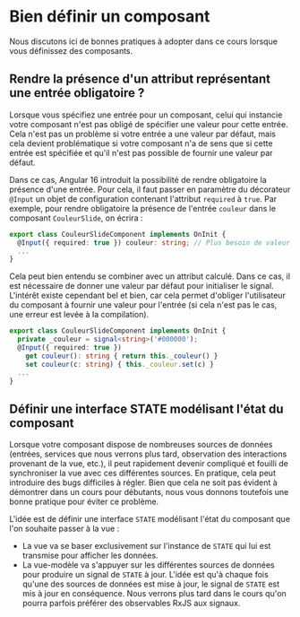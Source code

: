 # Bien définir un composant

Nous discutons ici de bonnes pratiques à adopter dans ce cours lorsque vous définissez des composants.

## Rendre la présence d'un attribut représentant une entrée obligatoire ?

Lorsque vous spécifiez une entrée pour un composant, celui qui instancie votre composant n'est pas obligé de spécifier une valeur pour cette entrée. Cela n'est pas un problème si votre entrée a une valeur par défaut, mais cela devient problématique si votre composant n'a de sens que si cette entrée est spécifiée et qu'il n'est pas possible de fournir une valeur par défaut.

Dans ce cas, Angular 16 introduit la possibilité de rendre obligatoire la présence d'une entrée. Pour cela, il faut passer en paramètre du décorateur `@Input` un objet de configuration contenant l'attribut `required` à `true`. Par exemple, pour rendre obligatoire la présence de l'entrée `couleur` dans le composant `CouleurSlide`, on écrira :

```typescript
export class CouleurSlideComponent implements OnInit {
  @Input({ required: true }) couleur: string; // Plus besoin de valeur par défaut
  ...
}
```

Cela peut bien entendu se combiner avec un attribut calculé. Dans ce cas, il est nécessaire de donner une valeur par défaut pour initialiser le signal. L'intérêt existe cependant bel et bien, car cela permet d'obliger l'utilisateur du composant à fournir une valeur pour l'entrée (si cela n'est pas le cas, une erreur est levée à la compilation).

```typescript
export class CouleurSlideComponent implements OnInit {
  private _couleur = signal<string>('#000000');
  @Input({ required: true }) 
    get couleur(): string { return this._couleur() }
    set couleur(c: string) { this._couleur.set(c) }
  ...
}
```

## Définir une interface STATE modélisant l'état du composant

Lorsque votre composant dispose de nombreuses sources de données (entrées, services que nous verrons plus tard, observation des interactions provenant de la vue, etc.), il peut rapidement devenir compliqué et fouilli de synchroniser la vue avec ces différentes sources. En pratique, cela peut introduire des bugs difficiles à régler. Bien que cela ne soit pas évident à démontrer dans un cours pour débutants, nous vous donnons toutefois une bonne pratique pour éviter ce problème.

L'idée est de définir une interface `STATE` modélisant l'état du composant que l'on souhaite passer à la vue :

- La vue va se baser exclusivement sur l'instance de `STATE` qui lui est transmise pour afficher les données.
- La vue-modèle va s'appuyer sur les différentes sources de données pour produire un signal de `STATE` à jour. L'idée est qu'à chaque fois qu'une des sources de données est mise à jour, le signal de `STATE` est mis à jour en conséquence. Nous verrons plus tard dans le cours qu'on pourra parfois préférer des observables RxJS aux signaux.
